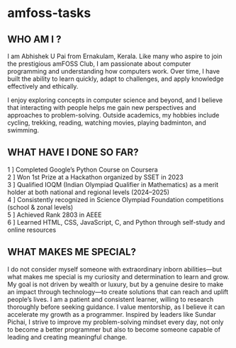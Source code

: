 <h1>amfoss-tasks</h1>
<h2> WHO AM I ?<br></h2>
I am Abhishek U Pai from Ernakulam, Kerala. Like many who aspire to join the prestigious amFOSS Club, I am passionate about computer programming and understanding how computers work. Over time, I have built the ability to learn quickly, adapt to challenges, and apply knowledge effectively and ethically.

I enjoy exploring concepts in computer science and beyond, and I believe that interacting with people helps me gain new perspectives and approaches to problem-solving. Outside academics, my hobbies include cycling, trekking, reading, watching movies, playing badminton, and swimming.
<h2>WHAT HAVE I DONE SO FAR?</h2>
1 ] Completed Google’s Python Course on Coursera<BR>
2 ] Won 1st Prize at a Hackathon organized by SSET in 2023<BR>
3 ] Qualified IOQM (Indian Olympiad Qualifier in Mathematics) as a merit holder at both      national and regional levels (2024–2025)<BR>
4 ] Consistently recognized in Science Olympiad Foundation competitions (school & zonal      levels)<BR>
5 ] Achieved Rank 2803 in AEEE<BR>
6 ] Learned HTML, CSS, JavaScript, C, and Python through self-study and online resources
<H2>WHAT MAKES ME SPECIAL?</H2>
I do not consider myself someone with extraordinary inborn abilities—but what makes me special is my curiosity and determination to learn and grow. My goal is not driven by wealth or luxury, but by a genuine desire to make an impact through technology—to create solutions that can reach and uplift people’s lives.
I am a patient and consistent learner, willing to research thoroughly before seeking guidance. I value mentorship, as I believe it can accelerate my growth as a programmer. Inspired by leaders like Sundar Pichai, I strive to improve my problem-solving mindset every day, not only to become a better programmer but also to become someone capable of leading and creating meaningful change.





